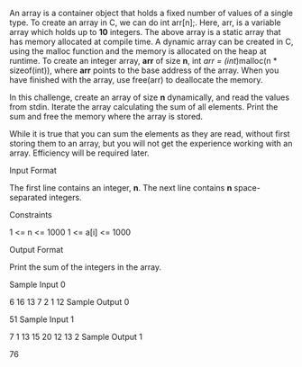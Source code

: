 An array is a container object that holds a fixed number of values of a single type. To create an array in C, we can do int arr[n];. Here, arr, is a variable array which holds up to __10__ integers. The above array is a static array that has memory allocated at compile time. A dynamic array can be created in C, using the malloc function and the memory is allocated on the heap at runtime. To create an integer array, __arr__ of size __n__, int *arr = (int*)malloc(n * sizeof(int)), where __arr__ points to the base address of the array. When you have finished with the array, use free(arr) to deallocate the memory.

In this challenge, create an array of size __n__ dynamically, and read the values from stdin. Iterate the array calculating the sum of all elements. Print the sum and free the memory where the array is stored.

While it is true that you can sum the elements as they are read, without first storing them to an array, but you will not get the experience working with an array. Efficiency will be required later.

Input Format

The first line contains an integer, __n__.
The next line contains __n__ space-separated integers.

Constraints

1 <= n <= 1000
1 <= a[i] <= 1000

Output Format

Print the sum of the integers in the array.

Sample Input 0

6
16 13 7 2 1 12 
Sample Output 0

51
Sample Input 1

7
1 13 15 20 12 13 2 
Sample Output 1

76